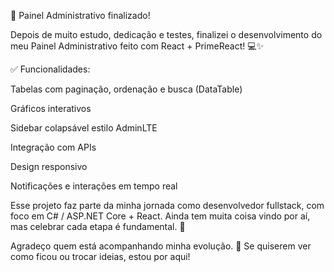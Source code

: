 
🚀 Painel Administrativo finalizado!

Depois de muito estudo, dedicação e testes, finalizei o desenvolvimento do meu Painel Administrativo feito com React + PrimeReact! 💻✨

✅ Funcionalidades:

Tabelas com paginação, ordenação e busca (DataTable)

Gráficos interativos

Sidebar colapsável estilo AdminLTE

Integração com APIs

Design responsivo

Notificações e interações em tempo real

Esse projeto faz parte da minha jornada como desenvolvedor fullstack, com foco em C# / ASP.NET Core + React. Ainda tem muita coisa vindo por aí, mas celebrar cada etapa é fundamental. 💪

Agradeço quem está acompanhando minha evolução. 🚀 Se quiserem ver como ficou ou trocar ideias, estou por aqui!

